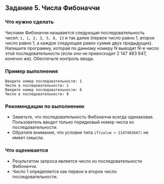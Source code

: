 ﻿## Задание 5. Числа Фибоначчи
### Что нужно сделать
Числами Фибоначчи называется следующая последовательность чисел: `1, 1, 2, 3, 5, 8, 13` и так далее (первое число равно 1, второе число равно 1, а каждое следующее равно сумме двух предыдущих). Напишите программу, которая по данному номеру N выводит N-е число этой последовательности (если оно не превосходит 2 147 483 647, конечно же). Обеспечьте контроль ввода.

### Пример выполнения
```
Введите номер последовательности: 1 
Число в последовательности: 1
Введите номер последовательности: 6 
Число в последовательности: 8
```
### Рекомендации по выполнению
- Заметьте, что последовательность Фибоначчи всегда одинаковая. Пользователь вводит только порядковый номер числа из последовательности.
- Обратите внимание, что условие типа `if(value > 2147483647)` не имеет смысла.
### Что оценивается
- Результатом запроса является число из последовательности Фибоначчи.
- Число 1 определяется как первое и второе число последовательности.
